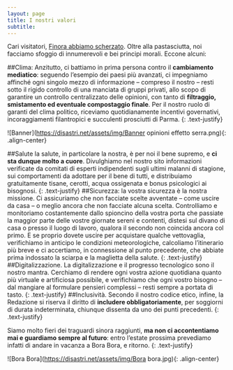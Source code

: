 ```yaml
---
layout: page
title: I nostri valori
subtitle: 
---
```

Cari visitatori, 
[Finora abbiamo scherzato](https://disastri.net/Chisiamo/). Oltre alla pastasciutta, noi facciamo sfoggio di innumerevoli e bei principi morali. Eccone alcuni:

##Clima: Anzitutto, ci battiamo in prima persona contro il **cambiamento mediatico**: seguendo l’esempio dei paesi più avanzati, ci impegniamo affinché ogni singolo mezzo di informazione – compreso il nostro – resti sotto il rigido controllo di una manciata di gruppi privati, allo scopo di garantire un controllo centralizzato delle opinioni, con tanto di **filtraggio, smistamento ed eventuale compostaggio finale**. Per il nostro ruolo di garanti del clima politico, riceviamo quotidianamente incentivi governativi, incoraggiamenti filantropici e succulenti prosciutti di Parma. 
{: .text-justify}

![Banner](https://disastri.net/assets/img/Banner opinioni effetto serra.png){: .align-center}

##Salute la salute, in particolare la nostra, è per noi il bene supremo, e **ci sta dunque molto a cuore**. Divulghiamo nel nostro sito informazioni verificate da comitati di esperti indipendenti sugli ultimi malanni di stagione, sui comportamenti da adottare per il bene di tutti, e distribuiamo gratuitamente tisane, cerotti, acqua ossigenata e bonus psicologici ai bisognosi.
{: .text-justify}
##Sicurezza: la vostra sicurezza è la nostra missione. Ci assicuriamo che non facciate scelte avventate – come uscire da casa – o meglio ancora che non facciate alcuna scelta. Controlliamo e monitoriamo costantemente dallo spioncino della vostra porta che passiate la maggior parte delle vostre giornate sereni e contenti, distesi sul divano di casa o presso il luogo di lavoro, qualora il secondo non coincida ancora col primo. E se proprio dovete uscire per acquistare qualche vettovaglia, verifichiamo in anticipo le condizioni meteorologiche, calcoliamo l’itinerario più breve e ci accertiamo, in connessione al punto precedente, che abbiate prima indossato la sciarpa e la maglietta della salute.
{: .text-justify}
##Digitalizzazione. La digitalizzazione e il progresso tecnologico sono il nostro mantra. Cerchiamo di rendere ogni vostra azione quotidiana quanto più virtuale e artificiosa possibile, e verifichiamo che ogni vostro bisogno – dal mangiare al formulare pensieri complessi – resti sempre a portata di tasto. 
{: .text-justify}
##Inclusività. Secondo il nostro codice etico, infine, la Redazione si riserva il diritto di **includere obbligatoriamente**, per soggiorni di durata indeterminata, chiunque dissenta da uno dei punti precedenti.
{: .text-justify}

Siamo molto fieri dei traguardi sinora raggiunti, **ma non ci accontentiamo mai e guardiamo sempre al futuro**: entro l’estate prossima prevediamo infatti di andare in vacanza a Bora Bora, e ritorno.
{: .text-justify}

![Bora Bora](https://disastri.net/assets/img/Bora bora.jpg){: .align-center}


